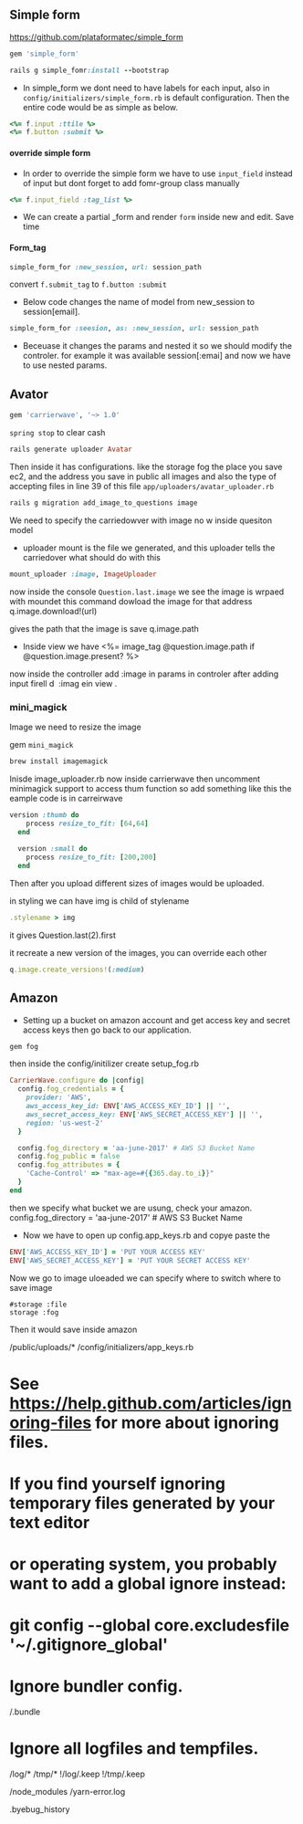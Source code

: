 ## Simple form 
https://github.com/plataformatec/simple_form

```ruby
gem 'simple_form'
```
```ruby
rails g simple_fomr:install --bootstrap
```
* In simple_form we dont need to have labels for each input, also in `config/initializers/simple_form.rb` is default configuration. Then the entire code would be as simple as below.
```ruby
<%= f.input :ttile %>
<%= f.button :submit %>
```
#### override simple form 
* In order to override the simple form we have to use `input_field` instead of input but dont forget to add fomr-group class manually
```ruby
<%= f.input_field :tag_list %>
```
* We can create a partial _form and render `form` inside new and edit. Save time

#### Form_tag 
```ruby
simple_form_for :new_session, url: session_path 
```
convert `f.submit_tag` to `f.button :submit`
* Below code changes the name of model from new_session to session[email].  
```ruby
simple_form_for :seesion, as: :new_session, url: session_path 
```
* Beceuase it changes the params and nested it so we should modify the controler. for example it was available session[:emai] and now we have to use nested params. 

## Avator 
```ruby
gem 'carrierwave', '~> 1.0'
```
`spring stop` to clear cash
```ruby
rails generate uploader Avatar
```
Then inside it has configurations. like the storage fog the place you save ec2, and the address you save in public all images 
and also the type of accepting files in line 39 of this file `app/uploaders/avatar_uploader.rb`
```ruby
rails g migration add_image_to_questions image
```
We need to specify the carriedowver with image no w inside quesiton model 
* uploader mount is the file we generated, and this uploader tells the carriedover what should do with this
```ruby
mount_uploader :image, ImageUploader 
```
now inside the console 
`Question.last.image` we see the image is wrpaed with moundet
this command dowload the image for that address 
q.image.download!(url)

gives the path that the image is save 
q.image.path  
* Inside view we have 
<%= image_tag @question.image.path if  @question.image.present? %> 

now inside the controller add :image in params in controler after adding input firell d  :imag ein view .

### mini_magick
Image we need to resize the image 

gem `mini_magick`
```ruby
brew install imagemagick
```
Inisde image_uploader.rb 
now inside carrierwave  then uncomment minimagick support to access thum function 
so add something like this the eample code is in carreirwave 

```ruby
version :thumb do
    process resize_to_fit: [64,64]
  end
  
  version :small do
    process resize_to_fit: [200,200]
  end
```
 Then after you upload different sizes of images would be uploaded. 
 
 in styling we can have 
 img is child of stylename 
 ```ruby 
 .stylename > img 
 ```
it gives  Question.last(2).first 

it recreate a new version of the images, you can override each other
```ruby
q.image.create_versions!(:medium)
```
## Amazon
* Setting up a bucket on amazon account and get access key and secret access keys then go back to our application. 
```ruby
gem fog 
```
then inside the config/initilizer create setup_fog.rb

```ruby
CarrierWave.configure do |config|
  config.fog_credentials = {
    provider: 'AWS',
    aws_access_key_id: ENV['AWS_ACCESS_KEY_ID'] || '',
    aws_secret_access_key: ENV['AWS_SECRET_ACCESS_KEY'] || '',
    region: 'us-west-2'
  }

  config.fog_directory = 'aa-june-2017' # AWS S3 Bucket Name
  config.fog_public = false
  config.fog_attributes = {
    'Cache-Control' => "max-age=#{{365.day.to_i}}"
  }
end
```
then we specify what bucket we are usung, check your amazon. 
 config.fog_directory = 'aa-june-2017' # AWS S3 Bucket Name
 
 * Now we have to open up config.app_keys.rb 
 and copye paste the 
 ```ruby
ENV['AWS_ACCESS_KEY_ID'] = 'PUT YOUR ACCESS KEY'
ENV['AWS_SECRET_ACCESS_KEY'] = 'PUT YOUR SECRET ACCESS KEY'
```

Now we go to image uloeaded we can specify where to switch where to save image 
```runy
#storage :file
storage :fog 
```
Then it would save inside amazon 

/public/uploads/*
/config/initializers/app_keys.rb

# See https://help.github.com/articles/ignoring-files for more about ignoring files.
#
# If you find yourself ignoring temporary files generated by your text editor
# or operating system, you probably want to add a global ignore instead:
#   git config --global core.excludesfile '~/.gitignore_global'

# Ignore bundler config.
/.bundle

# Ignore all logfiles and tempfiles.
/log/*
/tmp/*
!/log/.keep
!/tmp/.keep

/node_modules
/yarn-error.log

.byebug_history
